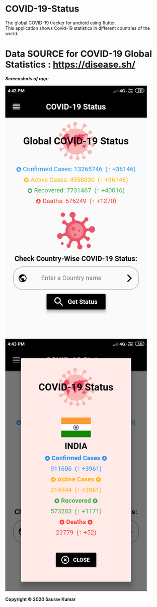 # COVID-19-Status
The global COVID-19 tracker for android using flutter.    
This application shows Covid-19 statistics in different countries of the world.  
# Data SOURCE for COVID-19 Global Statistics : <a href="https://disease.sh/">https://disease.sh/</a>

<b>*Screenshots of app:*</b>    

<img src="./Screenshots/ss1.png" width=450>  <img src="./Screenshots/ss2.png" width=450>    

<b>Copyright © 2020 Saurav Kumar</b>

